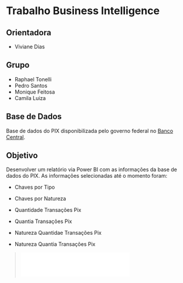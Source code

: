 # Trabalho Business Intelligence

## Orientadora

- Viviane Dias

## Grupo

- Raphael Tonelli
- Pedro Santos
- Monique Feitosa
- Camila Luiza

## Base de Dados

Base de dados do PIX disponibilizada pelo governo federal no [Banco Central](https://www.bcb.gov.br/estabilidadefinanceira/estatisticaspix).

## Objetivo

Desenvolver um relatório via Power BI com as informações da base de dados do PIX. As informações selecionadas até o momento foram:

- Chaves por Tipo
- Chaves por Natureza

- Quantidade Transações Pix
- Quantia Transações Pix
- Natureza Quantidae Transações Pix
- Natureza Quantia Transações Pix

> ![PIX](images/pix.png)
